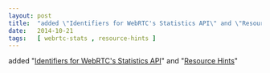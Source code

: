 ```yaml
---
layout: post
title:  "added \"Identifiers for WebRTC's Statistics API\" and \"Resource Hints\""
date:   2014-10-21
tags:   [ webrtc-stats , resource-hints ]
---
```


added "[Identifiers for WebRTC's Statistics API](/spec/webrtc-stats)" and "[Resource Hints](/spec/resource-hints)"

